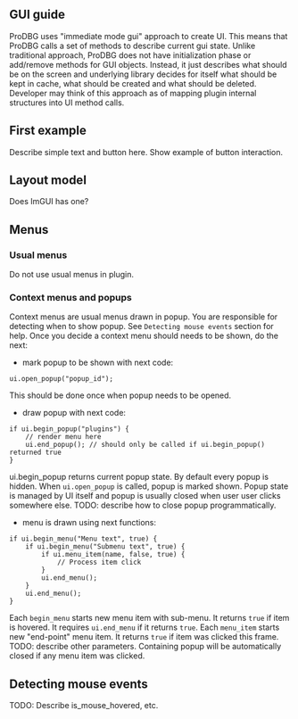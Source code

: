 ## GUI guide

ProDBG uses "immediate mode gui" approach to create UI. This means that ProDBG calls a set of methods to describe current gui state. Unlike traditional approach, ProDBG does not have initialization phase or add/remove methods for GUI objects. Instead, it just describes what should be on the screen and underlying library decides for itself what should be kept in cache, what should be created and what should be deleted. Developer may think of this approach as of mapping plugin internal structures into UI method calls.
 
## First example

Describe simple text and button here. Show example of button interaction.

## Layout model

Does ImGUI has one?

## Menus

### Usual menus

Do not use usual menus in plugin.

### Context menus and popups

Context menus are usual menus drawn in popup.
You are responsible for detecting when to show popup. See `Detecting mouse events` section for help. Once you decide a context menu should needs to be shown, do the next:

* mark popup to be shown with next code:
```
ui.open_popup("popup_id");
```
This should be done once when popup needs to be opened.

* draw popup with next code:
```
if ui.begin_popup("plugins") {
    // render menu here
    ui.end_popup(); // should only be called if ui.begin_popup() returned true
}
```
ui.begin_popup returns current popup state. By default every popup is hidden. When `ui.open_popup` is called, popup is marked shown. Popup state is managed by UI itself and popup is usually closed when user user clicks somewhere else.
TODO: describe how to close popup programmatically.

* menu is drawn using next functions:
```
if ui.begin_menu("Menu text", true) {
    if ui.begin_menu("Submenu text", true) {
        if ui.menu_item(name, false, true) {
            // Process item click
        }
        ui.end_menu();
    }
    ui.end_menu();
}
```
Each `begin_menu` starts new menu item with sub-menu. It returns `true` if item is hovered. It requires `ui.end_menu` if it returns `true`.
Each `menu_item` starts new "end-point" menu item. It returns `true` if item was clicked this frame.
TODO: describe other parameters.
Containing popup will be automatically closed if any menu item was clicked.

## Detecting mouse events

TODO: Describe is_mouse_hovered, etc.
